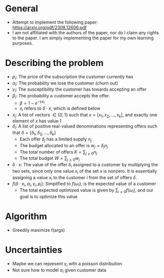 # General
- Attempt to implement the following paper: https://arxiv.org/pdf/2308.12606.pdf
- I am not affiliated with the authors of the paper, nor do I claim any rights to the paper. I am simply implementing the paper for my own learning purposes.

# Describing the problem
- $p_i$: The price of the subscription the customer currently has
- $\alpha_i$: The probability we lose the customer (churn out)
- $\gamma_i$: The susceptibility the customer has towards accepting an offer
- $\beta_i$: The probability a customer accepts the offer.
    - $\beta = 1 - e^{-\gamma x_i}$ 
    - $x_i$ refers to $\delta \cdot x$, which is defined below
- $x_i$: A list of vectors $\in \{0,1\}$ such that $x = [x_1,x_2,...,x_k]$, and exactly one element of $x$ has value 1
- $\delta_i$: A list of positive real-valued denominations representing offers such that $\delta = [\delta_1,\delta_2,...,\delta_k]$
    - Each offer $\delta_j$ has a limited supply $n_j$
    - The budget allocated to an offer is $w_j = \delta_j n_j$
    - The total number of offers $K = \sum_{j\geq0}n_j$
    - The total budget $W= \sum_{j\geq0}w_j$
- $\delta \cdot x$: The value of the offer $\delta_i$ assigned to a customer by multiplying the two sets, since only one value $x_i$ of the set $x$ is nonzero. It is essentially assigning a value $x_i$ to the customer i from the set of offers $\delta$.
- $f(\delta\cdot x_i, \alpha_i,\gamma_i,p_i)$: Simplified to $f(\omega_i)$, is the expected value of a customer
    - The total expected optimized value is given by $\sum_{i\geq0}f(\omega_i)$, and our goal is to optimize this value

# Algorithm
- Greedily maximize f(args)

# Uncertainties 
- Maybe we can represent $\gamma_i$ with a poisson distribution
- Not sure how to model $\alpha_i$ given customer data